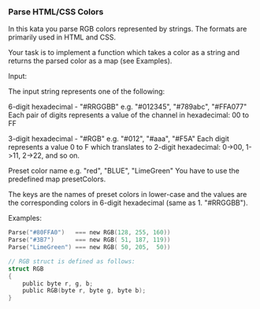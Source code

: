 ### Parse HTML/CSS Colors

In this kata you parse RGB colors represented by strings. The formats are primarily used in HTML and CSS. 

Your task is to implement a function which takes a color as a string and returns the parsed color as a map (see Examples).

Input:

The input string represents one of the following:

6-digit hexadecimal - "#RRGGBB"
e.g. "#012345", "#789abc", "#FFA077"
Each pair of digits represents a value of the channel in hexadecimal: 00 to FF

3-digit hexadecimal - "#RGB"
e.g. "#012", "#aaa", "#F5A"
Each digit represents a value 0 to F which translates to 2-digit hexadecimal: 0->00, 1->11, 2->22, and so on.

Preset color name
e.g. "red", "BLUE", "LimeGreen"
You have to use the predefined map presetColors. 

The keys are the names of preset colors in lower-case and the values are the corresponding colors in 6-digit hexadecimal (same as 1. "#RRGGBB").

Examples:
```c
Parse("#80FFA0")   === new RGB(128, 255, 160))
Parse("#3B7")      === new RGB( 51, 187, 119))
Parse("LimeGreen") === new RGB( 50, 205,  50))

// RGB struct is defined as follows:
struct RGB
{
    public byte r, g, b;
    public RGB(byte r, byte g, byte b);
}


